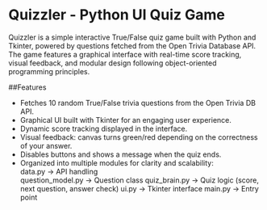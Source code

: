 # Quizzler - Python UI Quiz Game

Quizzler is a simple interactive True/False quiz game built with Python and Tkinter, powered by questions fetched from the Open Trivia Database API. The game features a graphical interface with real-time score tracking, visual feedback, and modular design following object-oriented programming principles.

##Features

+ Fetches 10 random True/False trivia questions from the Open Trivia DB API.
+ Graphical UI built with Tkinter for an engaging user experience.
+ Dynamic score tracking displayed in the interface.
+ Visual feedback: canvas turns green/red depending on the correctness of your answer.
+ Disables buttons and shows a message when the quiz ends.
+ Organized into multiple modules for clarity and scalability:
<br>data.py → API handling
<br>question_model.py → Question class
quiz_brain.py → Quiz logic (score, next question, answer check)
ui.py → Tkinter interface
main.py → Entry point
